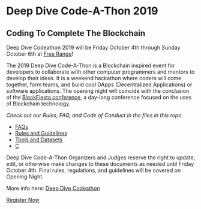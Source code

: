 # Deep Dive Code-A-Thon 2019
## Coding To Complete The Blockchain

Deep Dive Codeathon 2019 will be Friday October 4th through Sunday October 6th at [Free Range](https://freerangespaces.com/)!

The 2019 Deep Dive Code-A-Thon is a Blockchain inspired event for developers to collaborate with other computer programmers and mentors to develop their ideas. It is a weekend hackathon where coders will come together, form teams, and build cool DApps (Decentralized Applications) or software applications. The opening night will coincide with the conclusion of the [BlockFiesta conference](https://www.blockfiesta.org/), a day-long conference focused on the uses of Blockchain technology.

_Check out our Rules, FAQ, and Code of Conduct in the files in this repo._

- [FAQs](FAQ.md)
- [Rules and Guidelines](rules-guidelines.md)
- [Tools and Datasets](tools-and-datasets.md)
- [C](code-of-conduct.md)

Deep Dive Code-A-Thon Organizers and Judges reserve the right to update, edit, or otherwise make changes to these documents as needed until Friday October 4th. Final rules, regulations, and guidelines will be covered on Opening Night.

More info here: [Deep Dive Codeathon](https://deepdivecoding.com/deep-dive-codeathon/)

[Register Now](https://www.eventbrite.com/e/deep-dive-code-a-thon-2019-tickets-63821497818)
